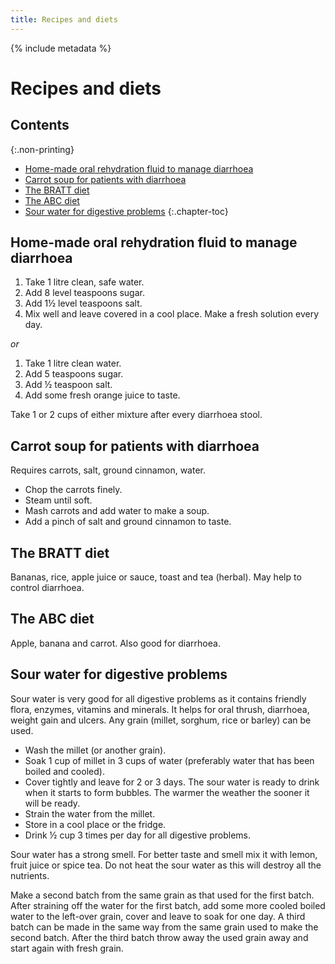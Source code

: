 ```yaml
---
title: Recipes and diets
---
```


{% include metadata %}

# Recipes and diets

## Contents
{:.non-printing}

*   [Home-made oral rehydration fluid to manage diarrhoea](#home-made-oral-rehydration-fluid-to-manage-diarrhoea)
*   [Carrot soup for patients with diarrhoea](#carrot-soup-for-patients-with-diarrhoea)
*   [The BRATT diet](#the-bratt-diet)
*   [The ABC diet](#the-abc-diet)
*   [Sour water for digestive problems](#sour-water-for-digestive-problems)
{:.chapter-toc}

## Home-made oral rehydration fluid to manage diarrhoea

1. Take 1 litre clean, safe water.
1. Add 8 level teaspoons sugar.
1. Add 1½ level teaspoons salt.
1. Mix well and leave covered in a cool place. Make a fresh solution every day.

*or*

1. Take 1 litre clean water.
1. Add 5 teaspoons sugar.
1. Add ½ teaspoon salt.
1. Add some fresh orange juice to taste.

Take 1 or 2 cups of either mixture after every diarrhoea stool.

## Carrot soup for patients with diarrhoea

Requires carrots, salt, ground cinnamon, water.

*	Chop the carrots finely.
*	Steam until soft.
*	Mash carrots and add water to make a soup.
*	Add a pinch of salt and ground cinnamon to taste.

## The BRATT diet

Bananas, rice, apple juice or sauce, toast and tea (herbal). May help to control diarrhoea.

## The ABC diet

Apple, banana and carrot. Also good for diarrhoea.

## Sour water for digestive problems

Sour water is very good for all digestive problems as it contains friendly flora, enzymes, vitamins and minerals. It helps for oral thrush, diarrhoea, weight gain and ulcers. Any grain (millet, sorghum, rice or barley) can be used.

*	Wash the millet (or another grain).
*	Soak 1 cup of millet in 3 cups of water (preferably water that has been boiled and cooled).
*	Cover tightly and leave for 2 or 3 days. The sour water is ready to drink when it starts to form bubbles. The warmer the weather the sooner it will be ready.
*	Strain the water from the millet.
*	Store in a cool place or the fridge.
*	Drink ½ cup 3 times per day for all digestive problems.

Sour water has a strong smell. For better taste and smell mix it with lemon, fruit juice or spice tea. Do not heat the sour water as this will destroy all the nutrients.

Make a second batch from the same grain as that used for the first batch. After straining off the water for the first batch, add some more cooled boiled water to the left-over grain, cover and leave to soak for one day. A third batch can be made in the same way from the same grain used to make the second batch. After the third batch throw away the used grain away and start again with fresh grain.
